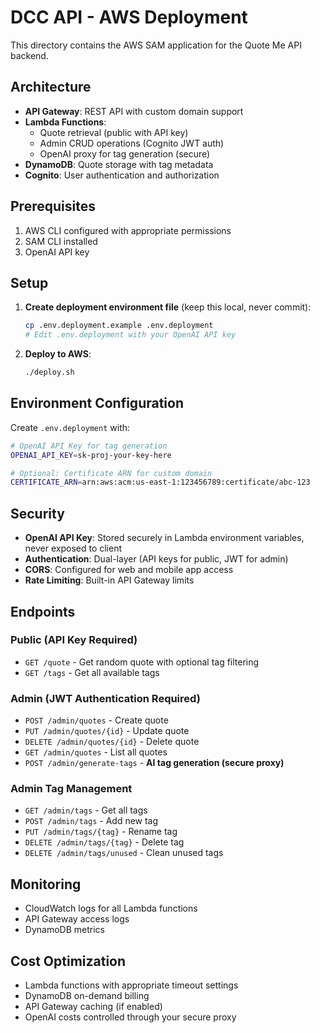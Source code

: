 # DCC API - AWS Deployment

This directory contains the AWS SAM application for the Quote Me API backend.

## Architecture

- **API Gateway**: REST API with custom domain support
- **Lambda Functions**: 
  - Quote retrieval (public with API key)
  - Admin CRUD operations (Cognito JWT auth)
  - OpenAI proxy for tag generation (secure)
- **DynamoDB**: Quote storage with tag metadata
- **Cognito**: User authentication and authorization

## Prerequisites

1. AWS CLI configured with appropriate permissions
2. SAM CLI installed
3. OpenAI API key

## Setup

1. **Create deployment environment file** (keep this local, never commit):
   ```bash
   cp .env.deployment.example .env.deployment
   # Edit .env.deployment with your OpenAI API key
   ```

2. **Deploy to AWS**:
   ```bash
   ./deploy.sh
   ```

## Environment Configuration

Create `.env.deployment` with:
```bash
# OpenAI API Key for tag generation
OPENAI_API_KEY=sk-proj-your-key-here

# Optional: Certificate ARN for custom domain
CERTIFICATE_ARN=arn:aws:acm:us-east-1:123456789:certificate/abc-123
```

## Security

- **OpenAI API Key**: Stored securely in Lambda environment variables, never exposed to client
- **Authentication**: Dual-layer (API keys for public, JWT for admin)
- **CORS**: Configured for web and mobile app access
- **Rate Limiting**: Built-in API Gateway limits

## Endpoints

### Public (API Key Required)
- `GET /quote` - Get random quote with optional tag filtering
- `GET /tags` - Get all available tags

### Admin (JWT Authentication Required)
- `POST /admin/quotes` - Create quote
- `PUT /admin/quotes/{id}` - Update quote  
- `DELETE /admin/quotes/{id}` - Delete quote
- `GET /admin/quotes` - List all quotes
- `POST /admin/generate-tags` - **AI tag generation (secure proxy)**

### Admin Tag Management
- `GET /admin/tags` - Get all tags
- `POST /admin/tags` - Add new tag
- `PUT /admin/tags/{tag}` - Rename tag
- `DELETE /admin/tags/{tag}` - Delete tag
- `DELETE /admin/tags/unused` - Clean unused tags

## Monitoring

- CloudWatch logs for all Lambda functions
- API Gateway access logs
- DynamoDB metrics

## Cost Optimization

- Lambda functions with appropriate timeout settings
- DynamoDB on-demand billing
- API Gateway caching (if enabled)
- OpenAI costs controlled through your secure proxy
